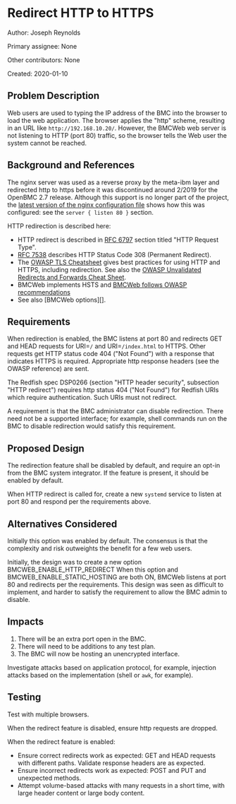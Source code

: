 # Redirect HTTP to HTTPS
Author:
  Joseph Reynolds <josephreynolds1>

Primary assignee:
  None

Other contributors:
  None

Created:
  2020-01-10

## Problem Description
Web users are used to typing the IP address of the BMC into the
browser to load the web application.  The browser applies the "http"
scheme, resulting in an URL like `http://192.168.10.20/`.
However, the BMCWeb web server is not listening to HTTP (port 80)
traffic, so the browser tells the Web user the system cannot be
reached.

## Background and References

The nginx server was used as a reverse proxy by the meta-ibm layer and
redirected http to https before it was discontinued around 2/2019 for the
OpenBMC 2.7 release.  Although this support is no longer part of the project,
the [latest version of the nginx configuration file][nginx config] shows how
this was configured: see the `server { listen 80 }` section.

HTTP redirection is described here:
 - HTTP redirect is described in [RFC 6797][] section titled "HTTP Request
   Type".
 - [RFC 7538][] describes HTTP Status Code 308 (Permanent Redirect).
 - The [OWASP TLS Cheatsheet][] gives best practices for using HTTP and HTTPS,
   including redirection.  See also the [OWASP Unvalidated Redirects and
   Forwards Cheat Sheet][].
 - BMCWeb implements HSTS and [BMCWeb follows OWASP recommendations][]
 - See also [BMCWeb options][].

[nginx config]: https://github.com/openbmc/openbmc/blob/837851ae37a67b84f0f8c0fd310d33b5a731cc80/meta-ibm/recipes-httpd/nginx/files/nginx.conf
[RFC 6797]: https://tools.ietf.org/html/rfc6797#page-18
[RFC 7538]: https://tools.ietf.org/html/rfc7538
[OWASP TLS Cheatsheet]: https://cheatsheetseries.owasp.org/cheatsheets/Transport_Layer_Protection_Cheat_Sheet.html
[BMCWeb follows OWASP recommendations]: https://github.com/openbmc/bmcweb/blob/master/DEVELOPING.md#web-security
[OWASP Unvalidated Redirects and Forwards Cheat Sheet]: https://cheatsheetseries.owasp.org/cheatsheets/Unvalidated_Redirects_and_Forwards_Cheat_Sheet.html

## Requirements

When redirection is enabled, the BMC listens at port 80 and redirects GET and
HEAD requests for URI=`/` and URI=`/index.html` to HTTPS.  Other requests get
HTTP status code 404 ("Not Found") with a response that indicates HTTPS is
required.  Appropriate http response headers (see the OWASP reference) are
sent.

The Redfish spec DSP0266 (section "HTTP header security", subsection "HTTP
redirect") requires http status 404 ("Not Found") for Redfish URIs which
require authentication.  Such URIs must not redirect.

A requirement is that the BMC administrator can disable redirection.  There
need not be a supported interface; for example, shell commands run on the BMC
to disable redirection would satisfy this requirement.

## Proposed Design

The redirection feature shall be disabled by default, and require an opt-in
from the BMC system integrator.  If the feature is present, it should be
enabled by default.

When HTTP redirect is called for, create a new `systemd` service to listen at
port 80 and respond per the requirements above.

## Alternatives Considered

Initially this option was enabled by default.  The consensus is that the
complexity and risk outweights the benefit for a few web users.

Initially, the design was to create a new option BMCWEB_ENABLE_HTTP_REDIRECT
When this option and BMCWEB_ENABLE_STATIC_HOSTING are both ON, BMCWeb listens
at port 80 and redirects per the requirements.  This design was seen as
difficult to implement, and harder to satisfy the requirement to allow the BMC
admin to disable.


## Impacts

1. There will be an extra port open in the BMC.
2. There will need to be additions to any test plan.
3. The BMC will now be hosting an unencrypted interface.

Investigate attacks based on application protocol, for example, injection
attacks based on the implementation (shell or `awk`, for example).

## Testing

Test with multiple browsers.

When the redirect feature is disabled, ensure http requests are dropped.

When the redirect feature is enabled:
 - Ensure correct redirects work as expected: GET and HEAD requests with
   different paths.  Validate response headers are as expected.
 - Ensure incorrect redirects work as expected: POST and PUT and unexpected
   methods.
 - Attempt volume-based attacks with many requests in a short time, with large
   header content or large body content.
